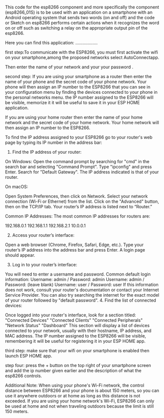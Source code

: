 This code for the esp8266 component and more specifically the component (esp8266_01S) is to be used with an application on a smartphone with an Android operating system that sends two words (on and off) and the code or Sketch on esp8266 performs certain actions when it recognizes the word on or off such as switching a relay on the appropriate output pin of the esp8266.


Here you can find this application: ..................


first step:To communicate with the ESP8266, you must first activate the wifi on your smartphone,among the proposed networks select AutoConnectapp.

Then  enter the name of your network and your  your password .



second step: If you are using your smartphone as a router then enter the name of your phone and the secret code of your phone network.
Your phone will then assign an IP number to the ESP8266 that you can see in your configuration menu by finding the devices connected to your phone in the personal networks menu.
the IP number assigned to the ESP8266 will be visible, memorize it it will be useful to save it in your ESP HOME application.

If you are using your home router then enter the name of your home network and the secret code of your home network.
Your home network will then assign an IP number to the ESP8266.

To find the IP address assigned to your ESP8266 go to your router's web page by typing its IP number in the address bar:

1. Find the IP address of your router:

On Windows:
Open the command prompt by searching for "cmd" in the search bar and selecting "Command Prompt".
Type "ipconfig" and press Enter.
Search for "Default Gateway". The IP address indicated is that of your router.

On macOS:

Open System Preferences, then click on Network.
Select your network connection (Wi-Fi or Ethernet) from the list.
Click on the "Advanced" button, then on the TCP/IP tab.
Your router’s IP address is listed next to “Router.”

Common IP Addresses: The most common IP addresses for routers are:

192.168.0.1
192.168.1.1
192.168.2.1
10.0.0.1

2. Access your router’s interface:

Open a web browser (Chrome, Firefox, Safari, Edge, etc.).
Type your router’s IP address into the address bar and press Enter.
A login page should appear.

3. Log in to your router’s interface:

You will need to enter a username and password.
Common default login information:
Username: admin / Password: admin
Username: admin / Password: (leave blank)
Username: user / Password: user
If this information does not work, consult your router's documentation or contact your Internet Service Provider. You can also try searching the internet for the exact model of your router followed by "default password".
4. Find the list of connected devices:

Once logged into your router's interface, look for a section titled:
"Connected Devices"
"Connected Clients"
"Connected Peripherals"
"Network Status"
"Dashboard"
This section will display a list of devices connected to your network, usually with their hostname, IP address, and MAC address.
The IP number assigned to the ESP8266 will be visible, remembering it will be useful for registering it in your ESP HOME app.


third step: make sure that your wifi on your smartphone is enabled then launch ESP HOME app.

step four: press the + button on the top right of your smartphone screen and add the ip number given earlier and the description of what the esp8266 controls.



Additional Note:
When using your phone's Wi-Fi network, the control distance between ESP8266 and your phone is about 150 meters, so you can use it anywhere outdoors or at home as long as this distance is not exceeded.
If you are using your home network's Wi-Fi, ESP8266 can only be used at home and not when traveling outdoors because the limit is still 150 meters.
